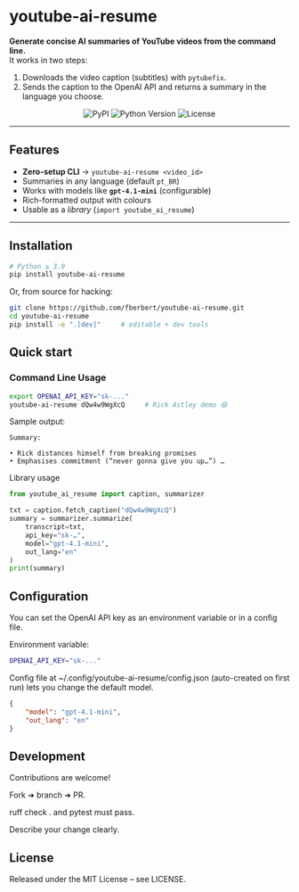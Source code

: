 # youtube-ai-resume

**Generate concise AI summaries of YouTube videos from the command line.**  
It works in two steps:

1. Downloads the video caption (subtitles) with `pytubefix`.
2. Sends the caption to the OpenAI API and returns a summary in the language you choose.

<p align="center">
  <img src="https://img.shields.io/pypi/v/youtube-ai-resume?color=brightgreen" alt="PyPI">
  <img src="https://img.shields.io/pypi/pyversions/youtube-ai-resume" alt="Python Version">
  <img src="https://img.shields.io/github/license/your-user/youtube-ai-resume" alt="License">
</p>

---

## Features

* **Zero-setup CLI** → `youtube-ai-resume <video_id>`
* Summaries in any language (default `pt_BR`)
* Works with models like **`gpt-4.1-mini`** (configurable)
* Rich-formatted output with colours
* Usable as a *library* (`import youtube_ai_resume`)

---

## Installation

```bash
# Python ≥ 3.9
pip install youtube-ai-resume
```

Or, from source for hacking:

```bash
git clone https://github.com/fberbert/youtube-ai-resume.git
cd youtube-ai-resume
pip install -e ".[dev]"     # editable + dev tools
```

## Quick start

### Command Line Usage

```bash
export OPENAI_API_KEY="sk-..."
youtube-ai-resume dQw4w9WgXcQ     # Rick Astley demo 😄
```

Sample output:

```plaintext
Summary:

• Rick distances himself from breaking promises
• Emphasises commitment (“never gonna give you up…”) …
```

Library usage

```python
from youtube_ai_resume import caption, summarizer

txt = caption.fetch_caption("dQw4w9WgXcQ")
summary = summarizer.summarize(
    transcript=txt,
    api_key="sk-…",
    model="gpt-4.1-mini",
    out_lang="en"
)
print(summary)
```
## Configuration

You can set the OpenAI API key as an environment variable or in a config file.

Environment variable:

```bash
OPENAI_API_KEY="sk-..."
```

Config file at ~/.config/youtube-ai-resume/config.json (auto-created on first run) lets you change the default model.

```json
{
    "model": "gpt-4.1-mini",
    "out_lang": "en"
}
```

## Development

Contributions are welcome!

Fork ➜ branch ➜ PR.

ruff check . and pytest must pass.

Describe your change clearly.

## License

Released under the MIT License – see LICENSE.
